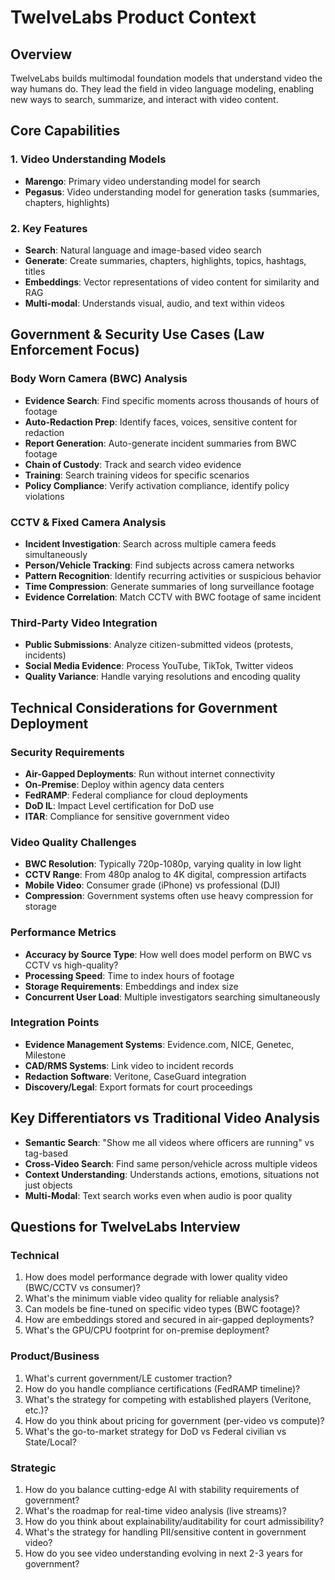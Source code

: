 # TwelveLabs Product Context

## Overview
TwelveLabs builds multimodal foundation models that understand video the way humans do. They lead the field in video language modeling, enabling new ways to search, summarize, and interact with video content.

## Core Capabilities

### 1. Video Understanding Models
- **Marengo**: Primary video understanding model for search
- **Pegasus**: Video understanding model for generation tasks (summaries, chapters, highlights)

### 2. Key Features
- **Search**: Natural language and image-based video search
- **Generate**: Create summaries, chapters, highlights, topics, hashtags, titles
- **Embeddings**: Vector representations of video content for similarity and RAG
- **Multi-modal**: Understands visual, audio, and text within videos

## Government & Security Use Cases (Law Enforcement Focus)

### Body Worn Camera (BWC) Analysis
- **Evidence Search**: Find specific moments across thousands of hours of footage
- **Auto-Redaction Prep**: Identify faces, voices, sensitive content for redaction
- **Report Generation**: Auto-generate incident summaries from BWC footage
- **Chain of Custody**: Track and search video evidence
- **Training**: Search training videos for specific scenarios
- **Policy Compliance**: Verify activation compliance, identify policy violations

### CCTV & Fixed Camera Analysis
- **Incident Investigation**: Search across multiple camera feeds simultaneously
- **Person/Vehicle Tracking**: Find subjects across camera networks
- **Pattern Recognition**: Identify recurring activities or suspicious behavior
- **Time Compression**: Generate summaries of long surveillance footage
- **Evidence Correlation**: Match CCTV with BWC footage of same incident

### Third-Party Video Integration
- **Public Submissions**: Analyze citizen-submitted videos (protests, incidents)
- **Social Media Evidence**: Process YouTube, TikTok, Twitter videos
- **Quality Variance**: Handle varying resolutions and encoding quality

## Technical Considerations for Government Deployment

### Security Requirements
- **Air-Gapped Deployments**: Run without internet connectivity
- **On-Premise**: Deploy within agency data centers
- **FedRAMP**: Federal compliance for cloud deployments
- **DoD IL**: Impact Level certification for DoD use
- **ITAR**: Compliance for sensitive government video

### Video Quality Challenges
- **BWC Resolution**: Typically 720p-1080p, varying quality in low light
- **CCTV Range**: From 480p analog to 4K digital, compression artifacts
- **Mobile Video**: Consumer grade (iPhone) vs professional (DJI)
- **Compression**: Government systems often use heavy compression for storage

### Performance Metrics
- **Accuracy by Source Type**: How well does model perform on BWC vs CCTV vs high-quality?
- **Processing Speed**: Time to index hours of footage
- **Storage Requirements**: Embeddings and index size
- **Concurrent User Load**: Multiple investigators searching simultaneously

### Integration Points
- **Evidence Management Systems**: Evidence.com, NICE, Genetec, Milestone
- **CAD/RMS Systems**: Link video to incident records
- **Redaction Software**: Veritone, CaseGuard integration
- **Discovery/Legal**: Export formats for court proceedings

## Key Differentiators vs Traditional Video Analysis
- **Semantic Search**: "Show me all videos where officers are running" vs tag-based
- **Cross-Video Search**: Find same person/vehicle across multiple videos
- **Context Understanding**: Understands actions, emotions, situations not just objects
- **Multi-Modal**: Text search works even when audio is poor quality

## Questions for TwelveLabs Interview

### Technical
1. How does model performance degrade with lower quality video (BWC/CCTV vs consumer)?
2. What's the minimum viable video quality for reliable analysis?
3. Can models be fine-tuned on specific video types (BWC footage)?
4. How are embeddings stored and secured in air-gapped deployments?
5. What's the GPU/CPU footprint for on-premise deployment?

### Product/Business
1. What's current government/LE customer traction?
2. How do you handle compliance certifications (FedRAMP timeline)?
3. What's the strategy for competing with established players (Veritone, etc.)?
4. How do you think about pricing for government (per-video vs compute)?
5. What's the go-to-market strategy for DoD vs Federal civilian vs State/Local?

### Strategic
1. How do you balance cutting-edge AI with stability requirements of government?
2. What's the roadmap for real-time video analysis (live streams)?
3. How do you think about explainability/auditability for court admissibility?
4. What's the strategy for handling PII/sensitive content in government video?
5. How do you see video understanding evolving in next 2-3 years for government?
